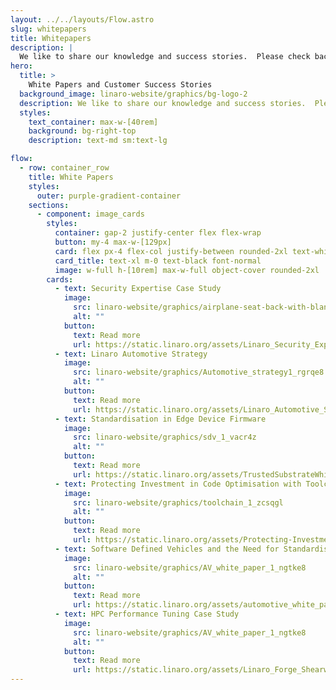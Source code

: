 ```yaml
---
layout: ../../layouts/Flow.astro
slug: whitepapers
title: Whitepapers
description: |
  We like to share our knowledge and success stories.  Please check back to the page regularly to read our latest insights on various industry trends and technologies.
hero:
  title: >
    White Papers and Customer Success Stories
  background_image: linaro-website/graphics/bg-logo-2
  description: We like to share our knowledge and success stories.  Please check back to the page regularly to read our latest insights on various industry trends and technologies.
  styles:
    text_container: max-w-[40rem]
    background: bg-right-top
    description: text-md sm:text-lg

flow:
  - row: container_row
    title: White Papers
    styles:
      outer: purple-gradient-container
    sections:
      - component: image_cards
        styles:
          container: gap-2 justify-center flex flex-wrap
          button: my-4 max-w-[129px]
          card: flex px-4 flex-col justify-between rounded-2xl text-white bg-black w-full max-w-[30ch] min-h-[450px]
          card_title: text-xl m-0 text-black font-normal
          image: w-full h-[10rem] max-w-full object-cover rounded-2xl
        cards:
          - text: Security Expertise Case Study
            image:
              src: linaro-website/graphics/airplane-seat-back-with-blank-screen_yaqoa2.jpg
              alt: ""
            button:
              text: Read more
              url: https://static.linaro.org/assets/Linaro_Security_Expertise_Case_Study-secure_video_streaming_system_for_the_aviation_industry.pdf
          - text: Linaro Automotive Strategy
            image:
              src: linaro-website/graphics/Automotive_strategy1_rgrqe8
              alt: ""
            button:
              text: Read more
              url: https://static.linaro.org/assets/Linaro_Automotive_Strategy_Document_v4.3.pdf
          - text: Standardisation in Edge Device Firmware
            image:
              src: linaro-website/graphics/sdv_1_vacr4z
              alt: ""
            button:
              text: Read more
              url: https://static.linaro.org/assets/TrustedSubstrateWhitePaper_v2.pdf
          - text: Protecting Investment in Code Optimisation with Toolchain CI
            image:
              src: linaro-website/graphics/toolchain_1_zcsqgl
              alt: ""
            button:
              text: Read more
              url: https://static.linaro.org/assets/Protecting-Investment-in-Code-Optimisation-with-Toolchain-CI-Linaro-White-Paper.pdf
          - text: Software Defined Vehicles and the Need for Standardisation
            image:
              src: linaro-website/graphics/AV_white_paper_1_ngtke8
              alt: ""
            button:
              text: Read more
              url: https://static.linaro.org/assets/automotive_white_paper_0921.pdf
          - text: HPC Performance Tuning Case Study
            image:
              src: linaro-website/graphics/AV_white_paper_1_ngtke8
              alt: ""
            button:
              text: Read more
              url: https://static.linaro.org/assets/Linaro_Forge_Shearwater_Case_Study.pdf
---
```


